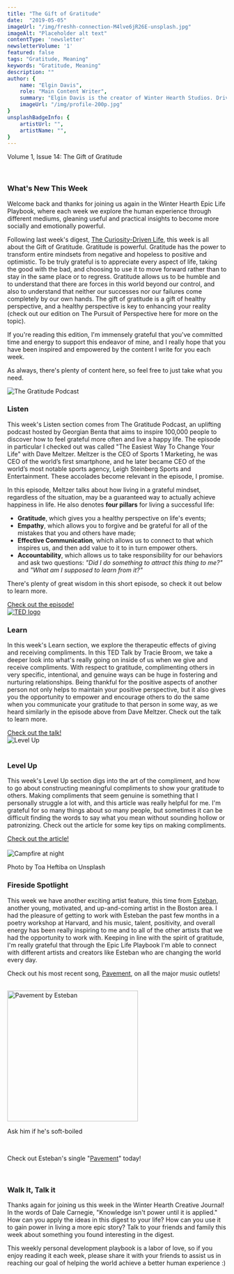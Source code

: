 ```yaml
---
title: "The Gift of Gratitude"
date:  "2019-05-05"
imageUrl: "/img/freshh-connection-M4lve6jR26E-unsplash.jpg"
imageAlt: "Placeholder alt text"
contentType: 'newsletter'
newsletterVolume: '1'
featured: false
tags: "Gratitude, Meaning"
keywords: "Gratitude, Meaning"
description: ""
author: {
    name: "Elgin Davis",
    role: "Main Content Writer",
    summary: "Elgin Davis is the creator of Winter Hearth Studios. Driven by a passionate spirit and boundless curiosity, Davis' work seeks to explore the depths of humanity and what it might look like to live a hyper-meaningful existence here on earth.",
    imageUrl: "/img/profile-200p.jpg" 
}
unsplashBadgeInfo: {
    artistUrl: "",
    artistName: "",
}
---
```


Volume 1, Issue 14: The Gift of Gratitude

<br>

### What's New This Week
Welcome back and thanks for joining us again in the Winter Hearth Epic Life Playbook, where each week we explore the human experience through different mediums, gleaning useful and practical insights to become more socially and emotionally powerful. 

Following last week's digest, [The Curiosity-Driven Life](/newsletters/volume-1/curiosity-driven-life), this week is all about the Gift of Gratitude. Gratitude is powerful. Gratitude has the power to transform entire mindsets from negative and hopeless to positive and optimistic. To be truly grateful is to appreciate every aspect of life, taking the good with the bad, and choosing to use it to move forward rather than to stay in the same place or to regress. Gratitude allows us to be humble and to understand that there are forces in this world beyond our control, and also to understand that neither our successes nor our failures come completely by our own hands. The gift of gratitude is a gift of healthy perspective, and a healthy perspective is key to enhancing your reality (check out our edition on The Pursuit of Perspective here for more on the topic).

If you're reading this edition, I'm immensely grateful that you've committed time and energy to support this endeavor of mine, and I really hope that you have been inspired and empowered by the content I write for you each week.

As always, there's plenty of content here, so feel free to just take what you need.

<div class='text-center pt-20 pb-20'>
    <img src='https://gallery.mailchimp.com/82935dc1a750f772912d12316/images/53fafea0-4f19-447c-90b0-a82cd8cdf767.jpeg' alt='The Gratitude Podcast'>
</div>


### Listen
 
This week's Listen section comes from The Gratitude Podcast, an uplifting podcast hosted by Georgian Benta that aims to inspire 100,000 people to discover how to feel grateful more often and live a happy life. The episode in particular I checked out was called "The Easiest Way To Change Your Life" with Dave Meltzer. Meltzer is the CEO of Sports 1 Marketing, he was CEO of the world’s first smartphone, and he later became CEO of the world’s most notable sports agency, Leigh Steinberg Sports and Entertainment. These accolades become relevant in the episode, I promise.

In this episode, Meltzer talks about how living in a grateful mindset, regardless of the situation, may be a guaranteed way to actually achieve happiness in life. He also denotes **four pillars** for living a successful life: 
- **Gratitude**, which gives you a healthy perspective on life's events; 
- **Empathy**, which allows you to forgive and be grateful for all of the mistakes that you and others have made; 
- **Effective Communication**, which allows us to connect to that which inspires us, and then add value to it to in turn empower others. 
- **Accountability**, which allows us to take responsibility for our behaviors and ask two questions: *"Did I do something to attract this thing to me?"* and *"What am I supposed to learn from it?"*


There's plenty of great wisdom in this short episode, so check it out below to learn more.

<div class='text-center pt-20 pb-20'>
    <a rel='noopener noreferrer' class='primary-btn' href='https://castbox.fm/episode/The-Easiest-Way-To-Change-Your-Life-Dave-Meltzer-id1472375-id147055371
'> Check out the episode!</a>
</div>

<div class='text-center pt-20 pb-20'>
    <a rel='noopener noreferrer' href='https://ideas.ted.com/why-we-should-say-no-to-positivity-and-yes-to-our-negative-emotions/'>
        <img src='https://gallery.mailchimp.com/82935dc1a750f772912d12316/images/7562a1b3-fe3f-4a93-835a-9d349ccb5f3d.png' alt='TED logo'>
    </a>
</div>

### Learn
 
In this week's Learn section, we explore the therapeutic effects of giving and receiving compliments. In this TED Talk by Tracie Broom, we take a deeper look into what's really going on inside of us when we give and receive compliments. With respect to gratitude, complimenting others in very specific, intentional, and genuine ways can be huge in fostering and nurturing relationships. Being thankful for the positive aspects of another person not only helps to maintain your positive perspective, but it also gives you the opportunity to empower and encourage others to do the same when you communicate your gratitude to that person in some way, as we heard similarly in the episode above from Dave Meltzer. Check out the talk to learn more.

<div class='text-center pt-20 pb-20'>
    <a rel='noopener noreferrer' class='primary-btn' href='https://www.youtube.com/watch?v=rzNWyfeq6JA'> Check out the talk!</a>
</div>


<div class='text-center pt-20 pb-20'>
    <img src='https://gallery.mailchimp.com/82935dc1a750f772912d12316/images/70851790-9a7c-4f5b-834d-7207335fe488.gif' alt='Level Up'>
</div>
<br>

### Level Up
 
This week's Level Up section digs into the art of the compliment, and how to go about constructing meaningful compliments to show your gratitude to others. Making compliments that seem genuine is something that I personally struggle a lot with, and this article was really helpful for me. I'm grateful for so many things about so many people, but sometimes it can be difficult finding the words to say what you mean without sounding hollow or patronizing. Check out the article for some key tips on making compliments.
 
<div class='text-center pt-20 pb-20'>
    <a rel='noopener noreferrer' class='primary-btn' href='https://www.huffpost.com/entry/conscious-relationships_n_5062756'> Check out the article!</a>
</div>


<br>

<div class='text-center pt-20 pb-20'>
    <img src='https://gallery.mailchimp.com/82935dc1a750f772912d12316/images/44635994-05b0-4f93-9110-f4c83f8bf9d9.jpg' alt='Campfire at night'/>
    <p class="photo-credit"> 
        Photo by Toa Heftiba on Unsplash
    </p>
</div>

### Fireside Spotlight

This week we have another exciting artist feature, this time from [Esteban](https://open.spotify.com/artist/6LWaCBkJRURey6t09EbgRr), another young, motivated, and up-and-coming artist in the Boston area. I had the pleasure of getting to work with Esteban the past few months in a poetry workshop at Harvard, and his music, talent, positivity, and overall energy has been really inspiring to me and to all of the other artists that we had the opportunity to work with. Keeping in line with the spirit of gratitude, I'm really grateful that through the Epic Life Playbook I'm able to connect with different artists and creators like Esteban who are changing the world every day.

Check out his most recent song, [Pavement](https://song.link/i/1460504941), on all the major music outlets!

<br>
<div class='text-center pt-20 pb-20'>
    <a rel='noopener noreferrer' href='https://song.link/i/1460504941'>
        <img height=300 src='https://gallery.mailchimp.com/82935dc1a750f772912d12316/images/552da105-0f2c-47db-94a4-83d9862bb1e2.jpg' alt='Pavement by Esteban'/>
    </a>
    <p>Ask him if he's soft-boiled</p>
</div>
<br>

Check out Esteban's single "[Pavement](https://song.link/i/1460504941)" today!

<br>

### Walk It, Talk it

Thanks again for joining us this week in the Winter Hearth Creative Journal! In the words of Dale Carnegie, "Knowledge isn't power until it is applied." How can you apply the ideas in this digest to your life? How can you use it to gain power in living a more epic story? Talk to your friends and family this week about something you found interesting in the digest.

This weekly personal development playbook is a labor of love, so if you enjoy reading it each week, please share it with your friends to assist us in reaching our goal of helping the world achieve a better human experience :)